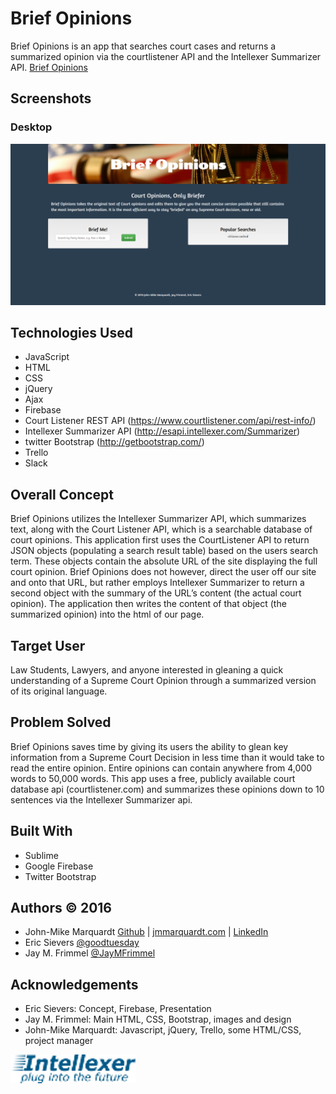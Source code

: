 # Brief Opinions
Brief Opinions is an app that searches court cases and returns a summarized opinion via the courtlistener API and the Intellexer Summarizer API. [Brief Opinions](https://briefopinions.herokuapp.com/)

## Screenshots
### Desktop
![ScreenShot](assets/images/screenshot-4.png)

## Technologies Used
* JavaScript
* HTML
* CSS
* jQuery
* Ajax
* Firebase
* Court Listener REST API (https://www.courtlistener.com/api/rest-info/)
* Intellexer Summarizer API (http://esapi.intellexer.com/Summarizer)
* twitter Bootstrap (http://getbootstrap.com/)
* Trello
* Slack


## Overall Concept
Brief Opinions utilizes the Intellexer Summarizer API, which summarizes text, along with the Court Listener API, which is a searchable database of court opinions. 
This application first uses the CourtListener API to return JSON objects (populating a search result table) based on the users search term.  These objects contain the absolute URL of the site displaying the full court opinion.  Brief Opinions does not however, direct the user off our site and onto that URL, but rather employs Intellexer Summarizer to return a second object with the summary of the URL’s content (the actual court opinion).  The application then writes the content of that object (the summarized opinion) into the html of our page. 


## Target User
Law Students, Lawyers, and anyone interested in gleaning a quick understanding of a Supreme Court Opinion through a summarized version of its original language.  

## Problem Solved
Brief Opinions saves time by giving its users the ability to glean key information from a Supreme Court Decision in less time than it would take to read the entire opinion.  Entire opinions can contain anywhere from 4,000 words to 50,000 words.  This app uses a free, publicly available court database api (courtlistener.com) and summarizes these opinions down to 10 sentences via the Intellexer Summarizer api.

## Built With
* Sublime
* Google Firebase
* Twitter Bootstrap

## Authors &copy; 2016
* John-Mike Marquardt [Github](https://github.com/codemarq) | [jmmarquardt.com](https://jmmarquardt.com) | [LinkedIn](https://www.linkedin.com/in/jmmarquardt)
* Eric Sievers [@goodtuesday](https://github.com/goodtuesday)
* Jay M. Frimmel [@JayMFrimmel](https://github.com/JayMFrimmel)

## Acknowledgements
* Eric Sievers: Concept, Firebase, Presentation
* Jay M. Frimmel: Main HTML, CSS, Bootstrap, images and design
* John-Mike Marquardt: Javascript, jQuery, Trello, some HTML/CSS, project manager

![logo](assets/images/Intellexer_Logo2.png)
